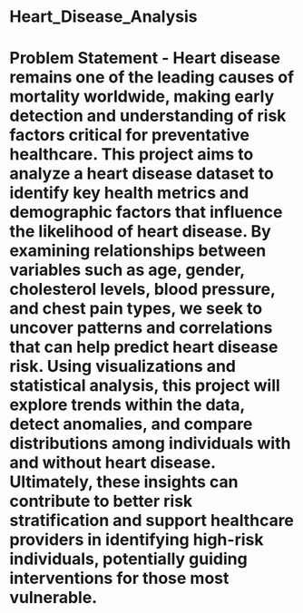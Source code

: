 # Heart_Disease_Analysis
# Problem Statement - Heart disease remains one of the leading causes of mortality worldwide, making early detection and understanding of risk factors critical for preventative healthcare. This project aims to analyze a heart disease dataset to identify key health metrics and demographic factors that influence the likelihood of heart disease. By examining relationships between variables such as age, gender, cholesterol levels, blood pressure, and chest pain types, we seek to uncover patterns and correlations that can help predict heart disease risk. Using visualizations and statistical analysis, this project will explore trends within the data, detect anomalies, and compare distributions among individuals with and without heart disease. Ultimately, these insights can contribute to better risk stratification and support healthcare providers in identifying high-risk individuals, potentially guiding interventions for those most vulnerable.
